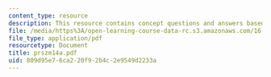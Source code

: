 ```yaml
---
content_type: resource
description: This resource contains concept questions and answers based on shear stress.
file: /media/https%3A/open-learning-course-data-rc.s3.amazonaws.com/16-01-unified-engineering-i-ii-iii-iv-fall-2005-spring-2006/809d95e76ca220f92b4c2e9549d2233a_prszm14a.pdf
file_type: application/pdf
resourcetype: Document
title: prszm14a.pdf
uid: 809d95e7-6ca2-20f9-2b4c-2e9549d2233a
---
```

